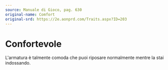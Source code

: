 ```yaml
---
source: Manuale di Gioco, pag. 630
original-name: Comfort
original-srd: https://2e.aonprd.com/Traits.aspx?ID=203
---
```


# Confortevole

L'armatura è talmente comoda che puoi riposare normalmente mentre la stai
indossando.
